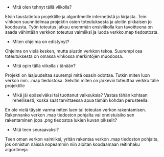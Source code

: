 - Mitä olen tehnyt tällä viikolla?

Etsin taustatietoa projektille ja algoritmeille internetistä ja kirjasta. Tein vihkoon suunnitelmaa projektin osien toteutuksesta ja aloitin pikkaisen jo koodausta. Työn toteutus jatkuu enemmän ensiviikolla kun tavoitteena on saada vähintään verkkon toteutus valmiiksi ja luoda verkko.map tiedostosta. 

- Miten ohjelma on edistynyt?

Ohjelma on vielä kesken, mutta alustin verkkon tekoa. Suurempi osa toteutuksesta on omassa vihkossa merkintöjen muodossa.

- Mitä opin tällä viikolla / tänään?

Projekti on laajuudeltaa suurempi mitä osasin odottaa. Tutkin miten luon verkon mm. .map tiedostosa. Selvitin miten on järkevin toteuttaa verkko tälle projektille

- Mikä jäi epäselväksi tai tuottanut vaikeuksia? Vastaa tähän kohtaan rehellisesti, koska saat tarvittaessa apua tämän kohdan perusteella.

En ole vielä täysin varma miten luen tai toteutan verkon rakentamisen. Rakennanko verkon .map tiedoston pohjalta vai onnistuisiko sen rakentaminen jopa .png tiedostoa lukien kuvan pikselit?

- Mitä teen seuraavaksi?

Teen oman verkon valmiiksi, yritän rakentaa verkon .map tiedoston pohjalta, jos onnistun näissä nopeammin niin aloitan koodaamaan reitinhaku algoritmeja.

